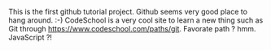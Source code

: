 This is the first github tutorial project.
Github seems very good place to hang around. :-)
CodeSchool is a very cool site to learn a new thing such as Git through https://www.codeschool.com/paths/git.
Favorate path ? hmm. JavaScript ?!